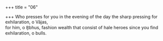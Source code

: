 +++
title = "06"

+++
Who presses for you in the evening of the day the sharp pressing for  exhilaration, o Vājas,  
for him, o R̥bhus, fashion wealth that consist of hale heroes since you  find exhilaration, o bulls.  